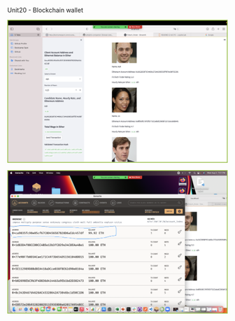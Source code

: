 Unit20 - Blockchain wallet

![Screen Shot of Transaction.](Images/Shot1.png)

![Screen Shot of Ganache.](Images/Shot2.png)
